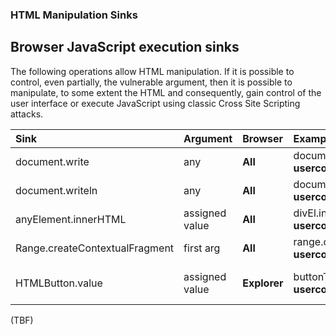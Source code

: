 ### HTML Manipulation Sinks ###

## Browser JavaScript execution sinks ##

The following operations allow HTML manipulation. If it is possible to control, even partially, the vulnerable argument, then it is possible to manipulate, to some extent the HTML and consequently, gain control of the user interface or execute JavaScript using classic Cross Site Scripting attacks.

| **Sink** | **Argument** | **Browser** | Example | Note |
|:---------|:-------------|:------------|:--------|:-----|
| document.write | any | **All** | document.write("htmlString"+ **usercontrolledVal**) |  |
| document.writeln | any | **All** | document.writeln("htmlString"+ **usercontrolledVal**) |  |
| anyElement.innerHTML | assigned value | **All** | divEl.innerHTML = "htmlString"+ **usercontrolledVal** |  |
| Range.createContextualFragment | first arg | **All** | range.createContextualFragment("htmlString"+ **usercontrolledVal** ) |  |
| HTMLButton.value | assigned value | **Explorer** | buttonTag.value = "htmlString"+ **usercontrolledVal** | Equivalent to buttonTag.innerHTML assignment case  |


(TBF)